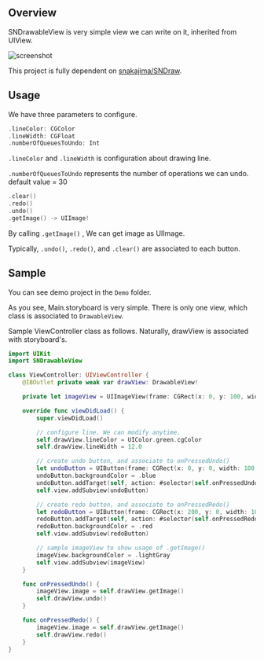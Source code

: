 ## Overview
SNDrawableView is very simple view we can write on it, inherited from UIView.

![screenshot](https://raw.githubusercontent.com/ha1fha1f/SNDrawableView/master/screenshots/screenshot.png)


This project is fully dependent on [snakajima/SNDraw](https://github.com/snakajima/SNDraw).

## Usage

We have three parameters to configure.

```swift
.lineColor: CGColor
.lineWidth: CGFloat
.numberOfQueuesToUndo: Int
```

`.lineColor` and `.lineWidth` is configuration about drawing line.

`.numberOfQueuesToUndo` represents the number of operations we can undo.
default value = 30

```swift
.clear()
.redo()
.undo()
.getImage() -> UIImage!
```

By calling `.getImage()` , We can get image as UIImage.

Typically, `.undo()`, `.redo()`, and `.clear()` are associated to each button.

## Sample

You can see demo project in the `Demo` folder.

As you see, Main.storyboard is very simple. There is only one view, which class is associated to `DrawableView`.

Sample ViewController class as follows. Naturally, drawView is associated with storyboard's.

```swift
import UIKit
import SNDrawableView

class ViewController: UIViewController {
    @IBOutlet private weak var drawView: DrawableView!

    private let imageView = UIImageView(frame: CGRect(x: 0, y: 100, width: 100, height: 100))

    override func viewDidLoad() {
        super.viewDidLoad()

        // configure line. We can modify anytime.
        self.drawView.lineColor = UIColor.green.cgColor
        self.drawView.lineWidth = 12.0

        // create undo button, and associate to onPressedUndo()
        let undoButton = UIButton(frame: CGRect(x: 0, y: 0, width: 100, height: 100))
        undoButton.backgroundColor = .blue
        undoButton.addTarget(self, action: #selector(self.onPressedUndo), for: .touchUpInside)
        self.view.addSubview(undoButton)

        // create redo button, and associate to onPressedRedo()
        let redoButton = UIButton(frame: CGRect(x: 200, y: 0, width: 100, height: 100))
        redoButton.addTarget(self, action: #selector(self.onPressedRedo), for: .touchUpInside)
        redoButton.backgroundColor = .red
        self.view.addSubview(redoButton)

        // sample imageView to show usage of .getImage()
        imageView.backgroundColor = .lightGray
        self.view.addSubview(imageView)
    }

    func onPressedUndo() {
        imageView.image = self.drawView.getImage()
        self.drawView.undo()
    }

    func onPressedRedo() {
        imageView.image = self.drawView.getImage()
        self.drawView.redo()
    }
}
```
